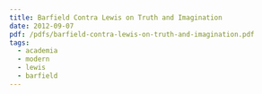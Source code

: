 ```yaml
---
title: Barfield Contra Lewis on Truth and Imagination
date: 2012-09-07
pdf: /pdfs/barfield-contra-lewis-on-truth-and-imagination.pdf
tags:
  - academia
  - modern
  - lewis
  - barfield
---
```

